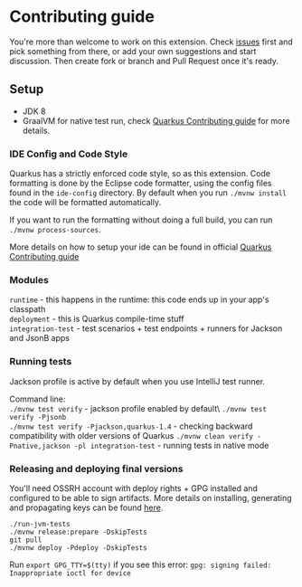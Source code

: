 # Contributing guide

You're more than welcome to work on this extension. Check [issues](../../issues/) first and pick something from there, 
or add your own suggestions and start discussion. Then create fork or branch and Pull Request once it's ready.

## Setup
- JDK 8
- GraalVM for native test run, check [Quarkus Contributing guide](https://github.com/quarkusio/quarkus/blob/main/CONTRIBUTING.md#setup) for more details.

### IDE Config and Code Style

Quarkus has a strictly enforced code style, so as this extension. Code formatting is done by the Eclipse code formatter, using the config files
found in the `ide-config` directory. By default when you run `./mvnw install` the code will be formatted automatically.

If you want to run the formatting without doing a full build, you can run `./mvnw process-sources`.

More details on how to setup your ide can be found in official [Quarkus Contributing guide](https://github.com/quarkusio/quarkus/blob/main/CONTRIBUTING.md#ide-config-and-code-style)

### Modules
`runtime` - this happens in the runtime: this code ends up in your app's classpath\
`deployment` - this is Quarkus compile-time stuff\
`integration-test` - test scenarios + test endpoints + runners for Jackson and JsonB apps

### Running tests
Jackson profile is active by default when you use IntelliJ test runner.

Command line:\
`./mvnw test verify` - jackson profile enabled by default\ 
`./mvnw test verify -Pjsonb`\
`./mvnw test verify -Pjackson,quarkus-1.4` - checking backward compatibility with older versions of Quarkus
`./mvnw clean verify -Pnative,jackson -pl integration-test` - running tests in native mode

### Releasing and deploying final versions
You'll need OSSRH account with deploy rights + GPG installed and configured to be able to sign artifacts.
More details on installing, generating and propagating keys can be found [here](https://central.sonatype.org/pages/working-with-pgp-signatures.html).
```
./run-jvm-tests
./mvnw release:prepare -DskipTests
git pull
./mvnw deploy -Pdeploy -DskipTests
```

Run `export GPG_TTY=$(tty)` if you see this error: `gpg: signing failed: Inappropriate ioctl for device`